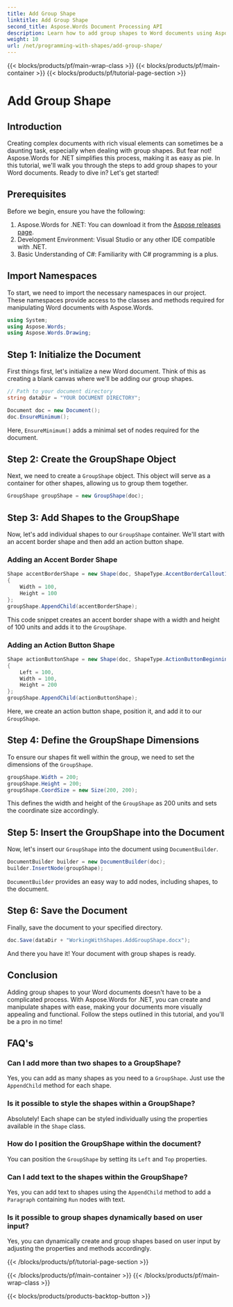 ```yaml
---
title: Add Group Shape
linktitle: Add Group Shape
second_title: Aspose.Words Document Processing API
description: Learn how to add group shapes to Word documents using Aspose.Words for .NET with this comprehensive, step-by-step tutorial.
weight: 10
url: /net/programming-with-shapes/add-group-shape/
---
```


{{< blocks/products/pf/main-wrap-class >}}
{{< blocks/products/pf/main-container >}}
{{< blocks/products/pf/tutorial-page-section >}}

# Add Group Shape

## Introduction

Creating complex documents with rich visual elements can sometimes be a daunting task, especially when dealing with group shapes. But fear not! Aspose.Words for .NET simplifies this process, making it as easy as pie. In this tutorial, we'll walk you through the steps to add group shapes to your Word documents. Ready to dive in? Let's get started!

## Prerequisites

Before we begin, ensure you have the following:

1. Aspose.Words for .NET: You can download it from the [Aspose releases page](https://releases.aspose.com/words/net/).
2. Development Environment: Visual Studio or any other IDE compatible with .NET.
3. Basic Understanding of C#: Familiarity with C# programming is a plus.

## Import Namespaces

To start, we need to import the necessary namespaces in our project. These namespaces provide access to the classes and methods required for manipulating Word documents with Aspose.Words.

```csharp
using System;
using Aspose.Words;
using Aspose.Words.Drawing;
```

## Step 1: Initialize the Document

First things first, let's initialize a new Word document. Think of this as creating a blank canvas where we'll be adding our group shapes.

```csharp
// Path to your document directory
string dataDir = "YOUR DOCUMENT DIRECTORY";

Document doc = new Document();
doc.EnsureMinimum();
```

Here, `EnsureMinimum()` adds a minimal set of nodes required for the document.

## Step 2: Create the GroupShape Object

Next, we need to create a `GroupShape` object. This object will serve as a container for other shapes, allowing us to group them together.

```csharp
GroupShape groupShape = new GroupShape(doc);
```

## Step 3: Add Shapes to the GroupShape

Now, let's add individual shapes to our `GroupShape` container. We'll start with an accent border shape and then add an action button shape.

### Adding an Accent Border Shape

```csharp
Shape accentBorderShape = new Shape(doc, ShapeType.AccentBorderCallout1)
{
    Width = 100,
    Height = 100
};
groupShape.AppendChild(accentBorderShape);
```

This code snippet creates an accent border shape with a width and height of 100 units and adds it to the `GroupShape`.

### Adding an Action Button Shape

```csharp
Shape actionButtonShape = new Shape(doc, ShapeType.ActionButtonBeginning)
{
    Left = 100,
    Width = 100,
    Height = 200
};
groupShape.AppendChild(actionButtonShape);
```

Here, we create an action button shape, position it, and add it to our `GroupShape`.

## Step 4: Define the GroupShape Dimensions

To ensure our shapes fit well within the group, we need to set the dimensions of the `GroupShape`.

```csharp
groupShape.Width = 200;
groupShape.Height = 200;
groupShape.CoordSize = new Size(200, 200);
```

This defines the width and height of the `GroupShape` as 200 units and sets the coordinate size accordingly.

## Step 5: Insert the GroupShape into the Document

Now, let's insert our `GroupShape` into the document using `DocumentBuilder`.

```csharp
DocumentBuilder builder = new DocumentBuilder(doc);
builder.InsertNode(groupShape);
```

`DocumentBuilder` provides an easy way to add nodes, including shapes, to the document.

## Step 6: Save the Document

Finally, save the document to your specified directory.

```csharp
doc.Save(dataDir + "WorkingWithShapes.AddGroupShape.docx");
```

And there you have it! Your document with group shapes is ready.

## Conclusion

Adding group shapes to your Word documents doesn't have to be a complicated process. With Aspose.Words for .NET, you can create and manipulate shapes with ease, making your documents more visually appealing and functional. Follow the steps outlined in this tutorial, and you'll be a pro in no time!

## FAQ's

### Can I add more than two shapes to a GroupShape?
Yes, you can add as many shapes as you need to a `GroupShape`. Just use the `AppendChild` method for each shape.

### Is it possible to style the shapes within a GroupShape?
Absolutely! Each shape can be styled individually using the properties available in the `Shape` class.

### How do I position the GroupShape within the document?
You can position the `GroupShape` by setting its `Left` and `Top` properties.

### Can I add text to the shapes within the GroupShape?
Yes, you can add text to shapes using the `AppendChild` method to add a `Paragraph` containing `Run` nodes with text.

### Is it possible to group shapes dynamically based on user input?
Yes, you can dynamically create and group shapes based on user input by adjusting the properties and methods accordingly.

{{< /blocks/products/pf/tutorial-page-section >}}

{{< /blocks/products/pf/main-container >}}
{{< /blocks/products/pf/main-wrap-class >}}

{{< blocks/products/products-backtop-button >}}

